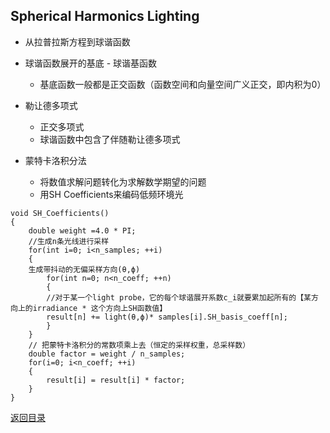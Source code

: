 ## Spherical Harmonics Lighting

* 从拉普拉斯方程到球谐函数

* 球谐函数展开的基底 - 球谐基函数
  * 基底函数一般都是正交函数（函数空间和向量空间广义正交，即内积为0）
* 勒让德多项式
  * 正交多项式
  * 球谐函数中包含了伴随勒让德多项式

* 蒙特卡洛积分法
  * 将数值求解问题转化为求解数学期望的问题
  * 用SH Coefficients来编码低频环境光

```
void SH_Coefficients()
{
    double weight =4.0 * PI;
    //生成n条光线进行采样
    for(int i=0; i<n_samples; ++i) 
    {
    生成带抖动的无偏采样方向(θ,ϕ)
        for(int n=0; n<n_coeff; ++n)
        {
        //对于某一个light probe，它的每个球谐展开系数c_i就要累加起所有的【某方向上的irradiance * 这个方向上SH函数值】
        result[n] += light(θ,ϕ)* samples[i].SH_basis_coeff[n];
        }
    }
    // 把蒙特卡洛积分的常数项乘上去（恒定的采样权重，总采样数）
    double factor = weight / n_samples;
    for(i=0; i<n_coeff; ++i)
    {
        result[i] = result[i] * factor;
    }
}
```

[返回目录](https://hehanxin.github.io/TA/index)